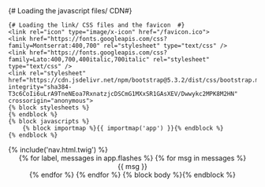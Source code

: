 <!DOCTYPE html>
<html lang="nl">
<head>
    <meta charset="utf-8">
    <meta name="viewport" content="width=device-width, initial-scale=1, shrink-to-fit=no">
    <meta name="description" content="School website van de Heppie Kemper :-)">
    <meta name="author" content="Heppie Kemper">
    <title>{% block title %}Heppie Kemper!{% endblock %}</title>
    {#    Loading the javascript files/ CDN#}
    <script src="https://use.fontawesome.com/releases/v6.3.0/js/all.js" crossorigin="anonymous"></script>
    <script src="https://cdn.jsdelivr.net/npm/bootstrap@5.3.2/dist/js/bootstrap.bundle.min.js"></script>

    {# Loading the link/ CSS files and the favicon  #}
    <link rel="icon" type="image/x-icon" href="/favicon.ico">
    <link href="https://fonts.googleapis.com/css?family=Montserrat:400,700" rel="stylesheet" type="text/css" />
    <link href="https://fonts.googleapis.com/css?family=Lato:400,700,400italic,700italic" rel="stylesheet" type="text/css" />
    <link rel="stylesheet" href="https://cdn.jsdelivr.net/npm/bootstrap@5.3.2/dist/css/bootstrap.min.css" integrity="sha384-T3c6CoIi6uLrA9TneNEoa7RxnatzjcDSCmG1MXxSR1GAsXEV/Dwwykc2MPK8M2HN" crossorigin="anonymous">
    {% block stylesheets %}
    {% endblock %}
    {% block javascripts %}
        {% block importmap %}{{ importmap('app') }}{% endblock %}
    {% endblock %}
</head>
<body id="page-top">
    {% include('nav.html.twig') %}
    <header class="masthead bg-primary text-white text-center">
        <div class="container-fluid">
            {%  for label, messages in app.flashes %}
                {%  for msg in messages %}
                    <div class="alert alert-{{ label }}" role="alert">
                        {{ msg }}
                    </div>
                {%  endfor %}
            {%  endfor %}
            {% block body %}{% endblock %}
        </div>
    </header>
</body>
</html>
